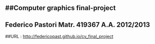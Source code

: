 ##Computer graphics final-project
---------------------------------------------------------------------
Federico Pastori Matr. 419367 A.A. 2012/2013
---------------------------------------------------------------------
##URL : http://federicopast.github.io/cv_final_project
